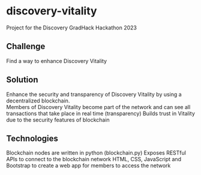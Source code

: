 # discovery-vitality
Project for the Discovery GradHack Hackathon 2023

## Challenge
Find a way to enhance Discovery Vitality

## Solution
Enhance the security and transparency of Discovery Vitality by using a decentralized blockchain.\
Members of Discovery Vitality become part of the network and can see all transactions that take place in real time (transparency)
Builds trust in Vitality due to the security features of blockchain

## Technologies
Blockchain nodes are written in python (blockchain.py)
Exposes RESTful APIs to connect to the blockchain network
HTML, CSS, JavaScript and Bootstrap to create a web app for members to access the network
